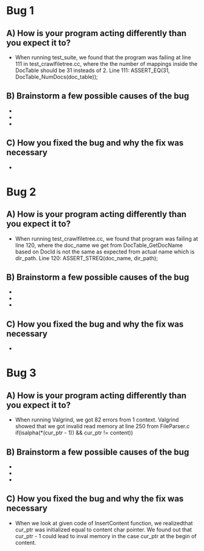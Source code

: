 # Bug 1

## A) How is your program acting differently than you expect it to?
- When running test_suite, we found that the program was failing at line 111
in test_crawlfiletree.cc, where the the number of mappings inside the DocTable
should be 31 insteads of 2. 
Line 111: ASSERT_EQ(31, DocTable_NumDocs(doc_table)); 

## B) Brainstorm a few possible causes of the bug
- 
- 
- 

## C) How you fixed the bug and why the fix was necessary
- 


# Bug 2

## A) How is your program acting differently than you expect it to?
- When running test_crawlfiletree.cc, we found that program was failing at 
line 120, where the doc_name we get from DocTable_GetDocName based on DocId
is not the same as expected from actual name which is dir_path.
Line 120: ASSERT_STREQ(doc_name, dir_path);
## B) Brainstorm a few possible causes of the bug
- 
- 
- 

## C) How you fixed the bug and why the fix was necessary
- 


# Bug 3

## A) How is your program acting differently than you expect it to?
- When running Valgrind, we got 82 errors from 1 context. Valgrind showed
that we got invalid read memory at line 250 from FileParser.c 
if(isalpha(*(cur_ptr - 1)) && cur_ptr != content))
## B) Brainstorm a few possible causes of the bug
- 
- 
- 

## C) How you fixed the bug and why the fix was necessary
- When we look at given code of InsertContent function, we realizedthat
cur_ptr was initialized equal to content char pointer. We found out that
cur_ptr - 1 could lead to inval memory in the case cur_ptr at the begin of
content. 
